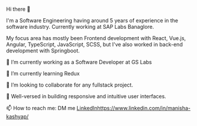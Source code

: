 Hi there 👋


I'm a Software Engineering having around 5 years of experience in the software industry.
Currently working at SAP Labs Banaglore.

My focus area has mostly been Frontend development with React, Vue.js, Angular, TypeScript, JavaScript, SCSS, but I've also worked in back-end development with Springboot.

🔭 I’m currently working as a Software Developer at GS Labs

🌱 I’m currently learning Redux

👯 I’m looking to collaborate for any fullstack project.

💬 Well-versed in building responsive and intuitive user interfaces.

📫 How to reach me: DM me [LinkedIn](https://www.linkedin.com/in/manisha-kashyap/)https://www.linkedin.com/in/manisha-kashyap/
